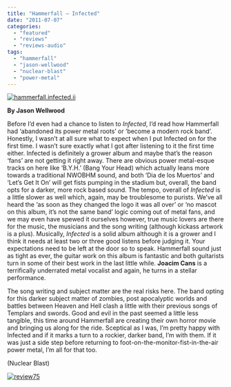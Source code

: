 ```yaml
---
title: "Hammerfall – Infected"
date: "2011-07-07"
categories: 
  - "featured"
  - "reviews"
  - "reviews-audio"
tags: 
  - "hammerfall"
  - "jason-wellwood"
  - "nuclear-blast"
  - "power-metal"
---
```


[![](http://www.hellbound.ca/wp-content/uploads/2011/07/hammerfall.infected.ii_.jpg "hammerfall.infected.ii")](http://www.hellbound.ca/wp-content/uploads/2011/07/hammerfall.infected.ii_.jpg)

**By Jason Wellwood**

Before I’d even had a chance to listen to _Infected_, I’d read how Hammerfall had ‘abandoned its power metal roots’ or ‘become a modern rock band’. Honestly, I wasn’t at all sure what to expect when I put Infected on for the first time. I wasn’t sure exactly what I got after listening to it the first time either. Infected is definitely a grower album and maybe that’s the reason ‘fans’ are not getting it right away. There are obvious power metal-esque tracks on here like ‘B.Y.H.’ (Bang Your Head) which actually leans more towards a traditional NWOBHM sound, and both ‘Dia de los Muertos’ and ‘Let’s Get It On’ will get fists pumping in the stadium but, overall, the band opts for a darker, more rock based sound. The tempo, overall of _Infected_ is a little slower as well which, again, may be troublesome to purists. We’ve all heard the ‘as soon as they changed the logo it was all over’ or ‘no mascot on this album, it’s not the same band’ logic coming out of metal fans, and we may even have spewed it ourselves however, true music lovers are there for the music, the musicians and the song writing (although kickass artwork is a plus). Musically, _Infected_ is a solid album although it is a grower and I think it needs at least two or three good listens before judging it. Your expectations need to be left at the door so to speak. Hammerfall sound just as tight as ever, the guitar work on this album is fantastic and both guitarists turn in some of their best work in the last little while. **Joacim Cans** is a terrifically underrated metal vocalist and again, he turns in a stellar performance.

The song writing and subject matter are the real risks here. The band opting for this darker subject matter of zombies, post apocalyptic worlds and battles between Heaven and Hell clash a little with their previous songs of Templars and swords. Good and evil in the past seemed a little less tangible, this time around Hammerfall are creating their own horror movie and bringing us along for the ride. Sceptical as I was, I’m pretty happy with Infected and if it marks a turn to a rockier, darker band, I’m with them. If it was just a side step before returning to foot-on-the-monitor-fist-in-the-air power metal, I’m all for that too.

(Nuclear Blast)

[![](http://www.hellbound.ca/wp-content/uploads/2009/09/review75.png "review75")](http://www.hellbound.ca/wp-content/uploads/2009/09/review75.png)
